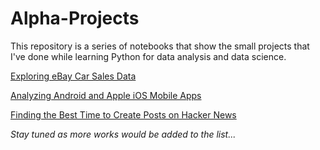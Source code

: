 # Alpha-Projects

This repository is a series of notebooks that show the small projects that I've done while learning Python for data analysis and data science.

[Exploring eBay Car Sales Data](Project_3.ipynb)


[Analyzing Android and Apple iOS Mobile Apps](Project_1.ipynb)


[Finding the Best Time to Create Posts on Hacker News](Project_2.ipynb)


*Stay tuned as more works would be added to the list...*
